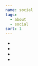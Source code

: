 ```yaml
---
name: social
tags:
  - about
  - social
sort: 1
---
```

  <ul class="social">
    <li class="social"><a href="https://vimeo.com/randomphotons" target="_blank"><i class="fa fa-vimeo-square" alt="Vimeo" title="Vimeo"></i></a></li>
    <li class="social"><a href="https://twitter.com/randomphotons" target="_blank"><i class="fa fa-twitter-square" alt="Twitter" title="Twitter"></i></a></li>
    <li class="social"><a href="https://www.facebook.com/randomphotons/" target="_blank"><i class="fa fa-facebook-square" alt="Facebook" title="Facebook"></i></a></li>
    <li class="social"><a href="mailto:productions@randomphotons.com"><i class="fa fa-envelope-square" alt="Email" title="Email"></i></a></li>
  </ul>
